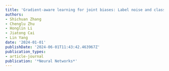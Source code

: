 ```yaml
---
title: 'Gradient-aware learning for joint biases: Label noise and class imbalance'
authors:
- Shichuan Zhang
- Chenglu Zhu
- Honglin Li
- Jiatong Cai
- Lin Yang
date: '2024-01-01'
publishDate: '2024-06-01T11:43:42.463967Z'
publication_types:
- article-journal
publication: '*Neural Networks*'
---
```


